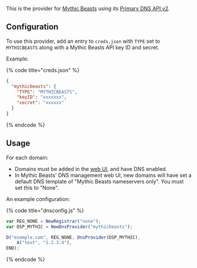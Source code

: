 This is the provider for [Mythic Beasts](https://www.mythic-beasts.com/) using its [Primary DNS API v2](https://www.mythic-beasts.com/support/api/dnsv2).

## Configuration

To use this provider, add an entry to `creds.json` with `TYPE` set to `MYTHICBEASTS` along with a Mythic Beasts API key ID and secret.

Example:

{% code title="creds.json" %}
```json
{
  "mythicbeasts": {
    "TYPE": "MYTHICBEASTS",
	"keyID": "xxxxxxx",
	"secret": "xxxxxx"
  }
}
```
{% endcode %}

## Usage

For each domain:

* Domains must be added in the [web UI](https://www.mythic-beasts.com/customer/domains), and have DNS enabled.
* In Mythic Beasts' DNS management web UI, new domains will have set a default DNS template of "Mythic Beasts nameservers only". You must set this to "None".

An example configuration:

{% code title="dnsconfig.js" %}
```javascript
var REG_NONE = NewRegistrar("none");
var DSP_MYTHIC = NewDnsProvider("mythicbeasts");

D("example.com", REG_NONE, DnsProvider(DSP_MYTHIC),
    A("test", "1.2.3.4"),
END);
```
{% endcode %}
